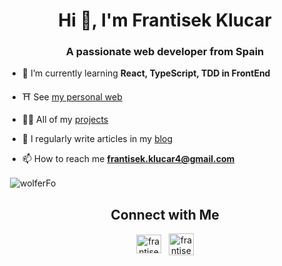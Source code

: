 <h1 align="center">Hi 👋, I'm Frantisek Klucar</h1>
<h3 align="center">A passionate web developer from Spain</h3>

- 🌱 I’m currently learning **React, TypeScript, TDD in FrontEnd**

- ⛩ See [my personal web](https://web-wolfero.vercel.app)

- 👨‍💻 All of my [projects](https://web-wolfero.vercel.app/projects)

- 📝 I regularly write articles in  my [blog](https://web-wolfero.vercel.app/blog)

- 📫 How to reach me **frantisek.klucar4@gmail.com**

<p>
  &nbsp;<img align="center" src="https://github-readme-stats.vercel.app/api?username=wolfero&show_icons=true&locale=en" alt="wolferFo" />
</p>

<h2 align="center">Connect with Me</h2>
<p align="center">
  <a href="https://www.linkedin.com/in/frantisek-klucar/" target="blank"><img align="center" src="https://raw.githubusercontent.com/rahuldkjain/github-profile-readme-generator/master/src/images/icons/Social/linked-in-alt.svg" alt="frantisek klucar" height="30" width="40" /></a>
  &nbsp;
  <a href="mailto:frantisek.klucar4@gmail.com" target="blank"><img align="center" src="https://ssl.gstatic.com/ui/v1/icons/mail/rfr/logo_gmail_lockup_dark_1x_r5.png" alt="frantisek klucar" height="35" width="40" /></a>
</p>
